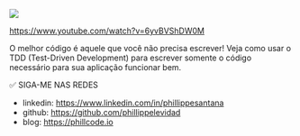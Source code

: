 [<img src="https://i.ytimg.com/vi/zrWIyqDDavg/maxresdefault.jpg">](https://www.youtube.com/watch?v=zrWIyqDDavg "TDD na prática: testes unitários com JavaScript")

https://www.youtube.com/watch?v=6yvBVShDW0M

O melhor código é aquele que você não precisa escrever! Veja como usar o TDD (Test-Driven Development) para escrever somente o código necessário para sua aplicação funcionar bem.

✅ SIGA-ME NAS REDES

* linkedin: https://www.linkedin.com/in/phillippesantana
* github: https://github.com/phillippelevidad
* blog: https://phillcode.io
